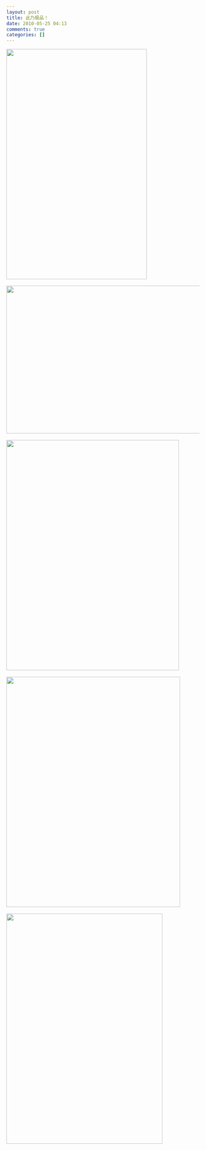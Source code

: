 ```yaml
---
layout: post
title: 此乃极品！
date: 2010-05-25 04:13
comments: true
categories: []
---
```

<a href="http://blog.photo.sina.com.cn/showpic.html#url=http://s10.sinaimg.cn/orignal/610f1f05t8755f8126409" target="_blank"><img src="http://s10.sinaimg.cn/middle/610f1f05t8755f8126409&690" width="366" height="600"/></a><br/><br/><a href="http://blog.photo.sina.com.cn/showpic.html#url=http://s8.sinaimg.cn/orignal/610f1f05t8755f821ade7" target="_blank"><img src="http://s8.sinaimg.cn/middle/610f1f05t8755f821ade7&690" width="600" height="385"/></a><br/><br/><a href="http://blog.photo.sina.com.cn/showpic.html#url=http://s3.sinaimg.cn/orignal/610f1f05t8755f84019f2" target="_blank"><img src="http://s3.sinaimg.cn/middle/610f1f05t8755f84019f2&690" width="450" height="600"/></a><br/><br/><a href="http://blog.photo.sina.com.cn/showpic.html#url=http://s12.sinaimg.cn/orignal/610f1f05t8755f84f6f5b" target="_blank"><img src="http://s12.sinaimg.cn/middle/610f1f05t8755f84f6f5b&690" width="453" height="600"/></a><br/><br/><a href="http://blog.photo.sina.com.cn/showpic.html#url=http://s13.sinaimg.cn/orignal/610f1f05t8755f85eb06c" target="_blank"><img src="http://s13.sinaimg.cn/middle/610f1f05t8755f85eb06c&690" width="407" height="600"/></a><br/><br/>
